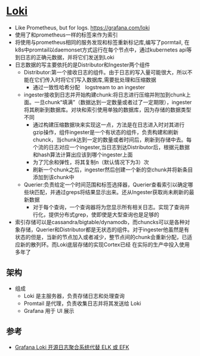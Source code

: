 # [Loki](https://github.com/grafana/loki)

* Like Prometheus, but for logs. https://grafana.com/loki
* 使用了和prometheus一样的标签来作为索引
* 将使用与prometheus相同的服务发现和标签重新标记库,编写了pormtail, 在k8s中promtail以daemonset方式运行在每个节点中，通过kubernetes api等到日志的正确元数据，并将它们发送到Loki
* 日志数据的写主要依托的是Distributor和Ingester两个组件
  - Distributor:第一个接收日志的组件。由于日志的写入量可能很大，所以不能在它们传入时将它们写入数据库,需要批处理和压缩数据
    + 通过一致性哈希分配　logstream to an ingester
  - ingester接收到日志并开始构建chunk:将日志进行压缩并附加到chunk上面。一旦chunk“填满”（数据达到一定数量或者过了一定期限），ingester将其刷新到数据库。对块和索引使用单独的数据库，因为存储的数据类型不同
    + 通过构建压缩数据块来实现这一点，方法是在日志进入时对其进行gzip操作，组件ingester是一个有状态的组件，负责构建和刷新chunck，当chunk达到一定的数量或者时间后，刷新到存储中去。每个流的日志对应一个ingester,当日志到达Distributor后，根据元数据和hash算法计算出应该到哪个ingester上面
    + 为了冗余和弹性，将其复制n（默认情况下为3）次
    + 刷新一个chunk之后，ingester然后创建一个新的空chunk并将新条目添加到该chunk中
  - Querier:负责给定一个时间范围和标签选择器，Querier查看索引以确定哪些块匹配，并通过greps将结果显示出来。还从Ingester获取尚未刷新的最新数据
    + 对于每个查询，一个查询器将为您显示所有相关日志。实现了查询并行化，提供分布式grep，使即使是大型查询也是足够的
* 索引存储可以是cassandra/bigtable/dynamodb，而chuncks可以是各种对象存储，Querier和Distributor都是无状态的组件。对于ingester他虽然是有状态的但是，当新的节点加入或者减少，整节点间的chunk会重新分配，已适应新的散列环。而Loki底层存储的实现Cortex已经 在实际的生产中投入使用多年了

## 架构

* 组成
  - Loki 是主服务器，负责存储日志和处理查询
  - Promtail 是代理，负责收集日志并将其发送给 Loki
  - Grafana 用于 UI 展示

## 参考

* [Grafana Loki 开源日志聚合系统代替 ELK 或 EFK](https://wsgzao.github.io/post/loki/)
